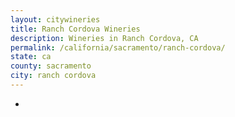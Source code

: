 ```yaml
---
layout: citywineries
title: Ranch Cordova Wineries
description: Wineries in Ranch Cordova, CA
permalink: /california/sacramento/ranch-cordova/
state: ca
county: sacramento
city: ranch cordova
---
```

-
